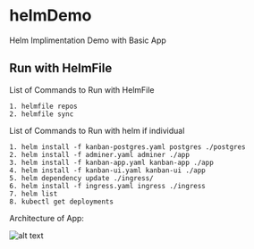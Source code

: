 # helmDemo
Helm Implimentation Demo with Basic App

## Run with HelmFile


List of Commands to Run with HelmFile

```
1. helmfile repos
2. helmfile sync
```

List of Commands to Run with helm if individual

```
1. helm install -f kanban-postgres.yaml postgres ./postgres
2. helm install -f adminer.yaml adminer ./app
3. helm install -f kanban-app.yaml kanban-app ./app
4. helm install -f kanban-ui.yaml kanban-ui ./app
5. helm dependency update ./ingress/
6. helm install -f ingress.yaml ingress ./ingress
7. helm list
8. kubectl get deployments
```

Architecture of App:

![alt text](https://miro.medium.com/max/1400/1*OfGTPIUBBnwF7QYgWTYkSA.png)
